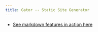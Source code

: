 ```yaml
---
title: Gator -- Static Site Generator
---
```


* [See markdown features in action here](markdown.html)

